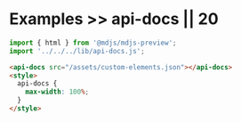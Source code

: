 # Examples >> api-docs || 20

```js script
import { html } from '@mdjs/mdjs-preview';
import '../../../lib/api-docs.js';
```

```html preview-story
<api-docs src="/assets/custom-elements.json"></api-docs>
<style>
  api-docs {
    max-width: 100%;
  }
</style>
```
